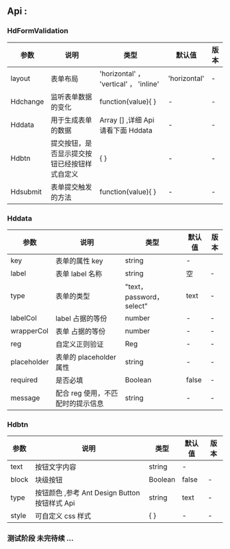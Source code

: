 ## Api :

### HdFormValidation

| 参数     | 说明                                         | 类型                                   | 默认值       | 版本 |
| -------- | -------------------------------------------- | -------------------------------------- | ------------ | ---- |
| layout   | 表单布局                                     | 'horizontal' ， 'vertical' ， 'inline' | 'horizontal' | -    |
| Hdchange | 监听表单数据的变化                           | function(value){ }                     | -            | -    |
| Hddata   | 用于生成表单的数据                           | Array [] ,详细 Api 请看下面 Hddata     | -            | -    |
| Hdbtn    | 提交按钮，是否显示提交按钮已经按钮样式自定义 | { }                                    | -            | -    |
| Hdsubmit | 表单提交触发的方法                           | function(value){ }                     | -            | -    |

### Hddata

| 参数        | 说明                              | 类型                      | 默认值 | 版本 |
| ----------- | --------------------------------- | ------------------------- | ------ | ---- |
| key         | 表单的属性 key                    | string                    | -      |
| label       | 表单 label 名称                   | string                    | 空     | -    |
| type        | 表单的类型                        | "text，password， select" | text   | -    |
| labelCol    | label 占据的等份                  | number                    | -      | -    |
| wrapperCol  | 表单 占据的等份                   | number                    | -      | -    |
| reg         | 自定义正则验证                    | Reg                       | -      | -    |
| placeholder | 表单的 placeholder 属性           | string                    | -      | -    |
| required    | 是否必填                          | Boolean                   | false  | -    |
| message     | 配合 reg 使用，不匹配时的提示信息 | string                    | -      | -    |

### Hdbtn

| 参数  | 说明                                          | 类型    | 默认值 | 版本 |
| ----- | --------------------------------------------- | ------- | ------ | ---- |
| text  | 按钮文字内容                                  | string  | -      |
| block | 块级按钮                                      | Boolean | false  | -    |
| type  | 按钮颜色 ,参考 Ant Design Button 按钮样式 Api | string  | text   | -    |
| style | 可自定义 css 样式                             | { }     | -      | -    |

### 测试阶段 未完待续 ...
